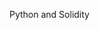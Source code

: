 Python and Solidity

<!---
emilrueh/emilrueh is a ✨ special ✨ repository because its `README.md` (this file) appears on your GitHub profile.
You can click the Preview link to take a look at your changes.
--->
